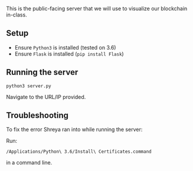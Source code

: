 This is the public-facing server that we will use to visualize our blockchain in-class.

## Setup

- Ensure `Python3` is installed (tested on 3.6)
- Ensure `Flask` is installed (`pip install Flask`)

## Running the server

`python3 server.py`

Navigate to the URL/IP provided.

## Troubleshooting

To fix the error Shreya ran into while running the server:

Run: 

`/Applications/Python\ 3.6/Install\ Certificates.command`

in a command line.